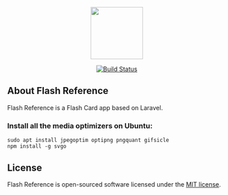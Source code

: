 <p align="center"><img src="https://flash-reference.com/images/flash-reference-logo.jpg" width="120"></p>

<p align="center">
<a href="https://travis-ci.com/jonfackrell/flash-reference"><img src="https://travis-ci.com/jonfackrell/flash-reference.svg?branch=master" alt="Build Status"></a>
</p>

## About Flash Reference

Flash Reference is a Flash Card app based on Laravel.

### Install all the media optimizers on Ubuntu:
    sudo apt install jpegoptim optipng pngquant gifsicle
    npm install -g svgo

## License

Flash Reference is open-sourced software licensed under the [MIT license](https://opensource.org/licenses/MIT).
